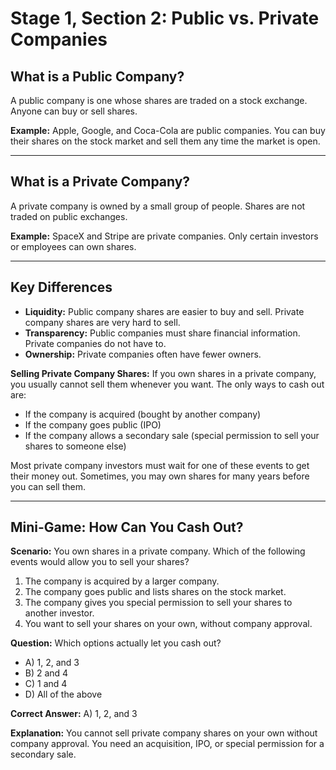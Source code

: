# Stage 1, Section 2: Public vs. Private Companies

## What is a Public Company?
A public company is one whose shares are traded on a stock exchange. Anyone can buy or sell shares.

**Example:**
Apple, Google, and Coca-Cola are public companies. You can buy their shares on the stock market and sell them any time the market is open.

---

## What is a Private Company?
A private company is owned by a small group of people. Shares are not traded on public exchanges.

**Example:**
SpaceX and Stripe are private companies. Only certain investors or employees can own shares.

---

## Key Differences
- **Liquidity:** Public company shares are easier to buy and sell. Private company shares are very hard to sell.
- **Transparency:** Public companies must share financial information. Private companies do not have to.
- **Ownership:** Private companies often have fewer owners.

**Selling Private Company Shares:**
If you own shares in a private company, you usually cannot sell them whenever you want. The only ways to cash out are:
- If the company is acquired (bought by another company)
- If the company goes public (IPO)
- If the company allows a secondary sale (special permission to sell your shares to someone else)

Most private company investors must wait for one of these events to get their money out. Sometimes, you may own shares for many years before you can sell them.

---

## Mini-Game: How Can You Cash Out?

**Scenario:**
You own shares in a private company. Which of the following events would allow you to sell your shares?

1. The company is acquired by a larger company.
2. The company goes public and lists shares on the stock market.
3. The company gives you special permission to sell your shares to another investor.
4. You want to sell your shares on your own, without company approval.

**Question:**
Which options actually let you cash out?
- A) 1, 2, and 3
- B) 2 and 4
- C) 1 and 4
- D) All of the above

**Correct Answer:** A) 1, 2, and 3

**Explanation:**
You cannot sell private company shares on your own without company approval. You need an acquisition, IPO, or special permission for a secondary sale.
